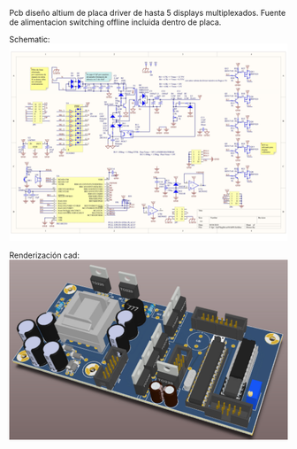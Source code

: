 Pcb diseño altium de placa driver de hasta 5 displays multiplexados.
Fuente de alimentacion switching offline incluida dentro de placa.

Schematic:
![alt text](https://raw.githubusercontent.com/federicogramos/led7SegDriverWithPS/refs/heads/main/otherFiles/sch.jpg)

Renderización cad:
![alt text](https://raw.githubusercontent.com/federicogramos/led7SegDriverWithPS/refs/heads/main/otherFiles/img_cad.jpg)
